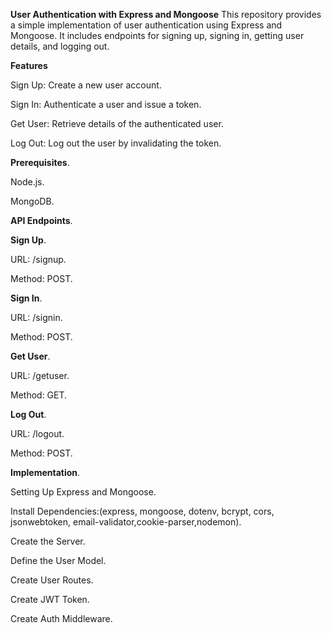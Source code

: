 **User Authentication with Express and Mongoose**
This repository provides a simple implementation of user authentication using Express and Mongoose. It includes endpoints for signing up, signing in, getting user details, and logging out.

**Features**

Sign Up: Create a new user account.

Sign In: Authenticate a user and issue a token.

Get User: Retrieve details of the authenticated user.

Log Out: Log out the user by invalidating the token.

**Prerequisites**.

Node.js.

MongoDB.

**API Endpoints**.

  **Sign Up**.
  
URL: /signup.

Method: POST.

  **Sign In**.
  
URL: /signin.

Method: POST.

  **Get User**.
  
URL: /getuser.

Method: GET.

  **Log Out**.
  
URL: /logout.

Method: POST.

**Implementation**.

Setting Up Express and Mongoose.

Install Dependencies:(express, mongoose, dotenv, bcrypt, cors, jsonwebtoken, email-validator,cookie-parser,nodemon).

Create the Server.

Define the User Model.

Create User Routes.

Create JWT Token.

Create Auth Middleware.

